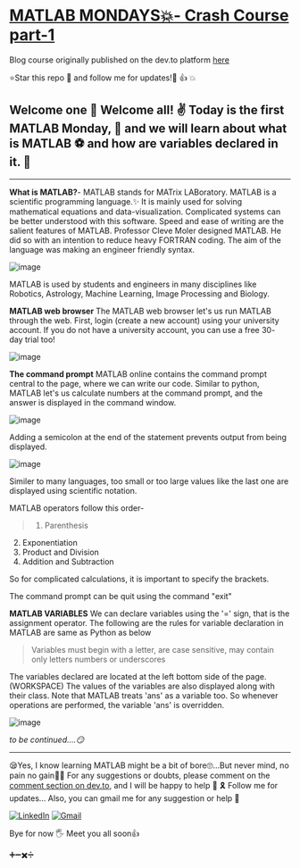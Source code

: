  
# [MATLAB MONDAYS💥- Crash Course part-1](https://dev.to/aatmaj/matlab-mondays-crash-course-part-1-3o80)

Blog course originally published on the dev.to platform [here](https://dev.to/aatmaj/matlab-mondays-crash-course-part-1-3o80) 

⭐Star this repo 🤩 and follow me for updates!🙂 👍 💥

Welcome one 🧭 Welcome all! ✌️ Today is the first MATLAB Monday, 👐 and we will learn about what is MATLAB ⚽ and how are variables declared in it. 🥏
---
___

**What is MATLAB?**- MATLAB stands for MATrix LABoratory. MATLAB is a scientific programming language.✨ It is mainly used for solving mathematical equations and data-visualization. Complicated systems can be better understood with this software. Speed and ease of writing are the salient features of MATLAB.
Professor Cleve Moler designed MATLAB. He did so with an intention to reduce heavy FORTRAN coding. The aim of the language was making an engineer friendly syntax.

![image](https://dev-to-uploads.s3.amazonaws.com/uploads/articles/ccd2tfo3drskbka1svmi.png)


MATLAB is used by students and engineers in many disciplines like Robotics, Astrology, Machine Learning, Image Processing and Biology. 

**MATLAB web browser** The MATLAB web browser let's us run MATLAB through the web. First, login (create a new account) using your university account. If you do not have a university account, you can use a free 30- day trial too!

![image](https://dev-to-uploads.s3.amazonaws.com/uploads/articles/1cc7d7t2q2synxnwuutp.png)
 

**The command prompt**
MATLAB online contains the command prompt central to the page, where we can write our code. Similar to python, MATLAB let's us calculate numbers at the command prompt, and the answer is displayed in the command window. 

![image](https://dev-to-uploads.s3.amazonaws.com/uploads/articles/40fipam8fjgg66h1eiy4.png)

Adding a semicolon at the end of the statement prevents output from being displayed.

![image](https://dev-to-uploads.s3.amazonaws.com/uploads/articles/6tqukdai7gi74n6s1auz.png)

Similer to many languages, too small or too large values like the last one are displayed using scientific notation.

 MATLAB operators follow this order-
>1) Parenthesis
2) Exponentiation
3) Product and Division
4) Addition and Subtraction

So for complicated calculations, it is important to specify the brackets.

The command prompt can be quit using the command "exit"
 
**MATLAB VARIABLES**
We can declare variables using the '=' sign, that is the assignment operator.
The following are the rules for variable declaration in MATLAB are same as Python as below
> Variables must begin with a letter, are case sensitive, may contain only letters numbers or underscores

The variables declared are located at the left bottom side of the page. (WORKSPACE) The values of the variables are also displayed along with their class. Note that MATLAB treats 'ans' as a variable too. So whenever operations are performed, the variable 'ans' is overridden.

![image](https://dev-to-uploads.s3.amazonaws.com/uploads/articles/2jgrt0mzigicavtbg2il.png)
  



*to be continued....😏*
_____

😪Yes, I know learning MATLAB might be a bit of bore🙄...But never mind, no pain no gain💪🏻
For any suggestions or doubts, please comment on the [comment section on dev.to](https://dev.to/aatmaj/matlab-mondays-crash-course-part-1-3o80), and I will be happy to help 🙂 🎗️ Follow me for updates...
Also, you can gmail me for any suggestion or help 🙌

[![LinkedIn][1.2]][1]
[![Gmail][2.2]][2]


[1.2]: https://img.shields.io/badge/linkedin-%230077B5.svg?&style=for-the-badge&logo=linkedin&logoColor=white 
[2.2]: https://img.shields.io/badge/Gmail-D14836?style=for-the-badge&logo=gmail&logoColor=white

[1]: https://www.linkedin.com/in/aatmajmhatre/
[2]: https://aatmaj.mhatre@gmail.com

Bye for now 🖐
Meet you all soon👍

➕➖✖️➗
